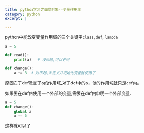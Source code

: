 ```yaml
---
title: python学习之面向对象--变量作用域
category: python
excerpt: |

---
```




python中能改变变量作用域的三个关键字`class`, `def`, `lambda`

```python
a = 5

def read():
    print(a)   # 没问题,可以访问

def change():
    a += 3  # 对不起,未定义并初始化变量就使用了
```

原因在于def改变了a的作用域,对于def中的a，他的作用域就只是def内。

如果要在def内使用一个外部的变量,需要在def内申明一个外部变量.

```python
a = 5
def change():
    global a
    a += 3
```

这样就可以了

